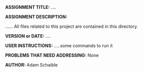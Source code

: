 **ASSIGNMENT TITLE:** ....

**ASSIGNMENT DESCRIPTION:**

......
All files related to this project are contained in this directory.

**VERSION or DATE:** ....

**USER INSTRUCTIONS:** 
.....some commands to run it

**PROBLEMS THAT NEED ADDRESSING:** None

**AUTHOR:** Adam Schaible
